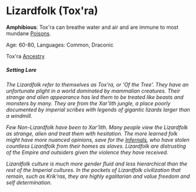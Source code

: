# Lizardfolk (Tox'ra)

**Amphibious**: Tox'ra can breathe water and air and are immune to most mundane [Poisons](../../Damage%20Types/Poison.md).

Age: 60-80, Languages: Common, Draconic

Tox'ra [Ancestry](Ancestry.md)
##### Setting Lore
*The Lizardfolk refer to themselves as Tox'ra, or 'Of the Tree'. They have an unfortunate plight in a world dominated by mammalian creatures. Their strange and alien appearance has led them to be treated like beasts and monsters by many. They are from the Xar’lith jungle, a place poorly documented by imperial scribes with legends of gigantic lizards larger than a windmill.* 

*Few Non-Lizardfolk have been to Xar’lith. Many people view the Lizardfolk as strange, alien and treat them with hesitation. The more learned folk might have more nuanced opinions, save for the [Infernals](Infernals.md), who have stolen countless Lizardfolk from their homes as slaves. Lizardfolk are distrusting of the Empire and outsiders given the violence they have received.*

*Lizardfolk culture is much more gender fluid and less hierarchical than the rest of the Imperial cultures. In the pockets of Lizardfolk civilization that remain, such as Krik’ras, they are highly egalitarian and value freedom and self determination.*